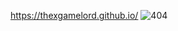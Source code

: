 https://thexgamelord.github.io/
![404](https://klizos.com/wp-content/uploads/funny-404-error-page-GIF.gif)

